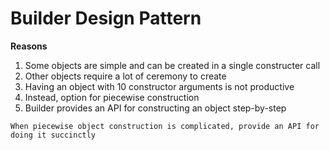 # Builder Design Pattern

**Reasons**
1. Some objects are simple and can be created in a single constructer call
2. Other objects require a lot of ceremony to create
3. Having an object with 10 constructor arguments is not productive
4. Instead, option for piecewise construction
5. Builder provides an API for constructing an object step-by-step

`When piecewise object construction is complicated, provide an API for doing it succinctly`